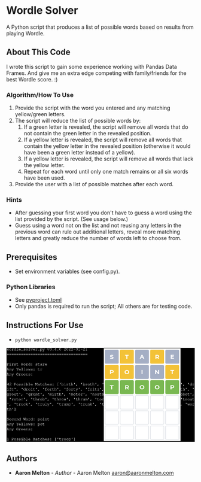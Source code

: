 # Wordle Solver

A Python script that produces a list of possible words based on results from playing Wordle.

## About This Code
I wrote this script to gain some experience working with Pandas Data Frames.  And give me an extra edge competing with family/friends for the best Wordle score. :)

### Algorithm/How To Use
1. Provide the script with the word you entered and any matching yellow/green letters.
2. The script will reduce the list of possible words by:
	1. If a green letter is revealed, the script will remove all words that do not contain the green letter in the revealed position.
	2. If a yellow letter is revealed, the script will remove all words that contain the yellow letter in the revealed position (otherwise it would have been a green letter instead of a yellow).
	3. If a yellow letter is revealed, the script will remove all words that lack the yellow letter.
	4. Repeat for each word until only one match remains or all six words have been used.
3. Provide the user with a list of possible matches after each word.

### Hints
* After guessing your first word you don't have to guess a word using the list provided by the script.  (See usage below.)
* Guess using a word not on the list and not reusing any letters in the previous word can rule out additional letters, reveal more matching letters and greatly reduce the number of words left to choose from.

## Prerequisites
* Set environment variables (see config.py).

### Python Libraries
* See [pyproject.toml](pyproject.toml)
* Only pandas is required to run the script; All others are for testing code.

## Instructions For Use

* `python wordle_solver.py`

![wordle_solver](wordle_solver.png)

## Authors
* **Aaron Melton** - *Author* - Aaron Melton <aaron@aaronmelton.com>
